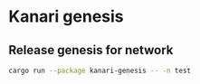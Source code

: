 # Kanari genesis


## Release genesis for network

```bash
cargo run --package kanari-genesis -- -n test
```